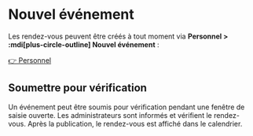# Nouvel événement

Les rendez-vous peuvent être créés à tout moment via __Personnel > :mdi[plus-circle-outline] Nouvel événement__ :

[👉 Personnel](/fr/user?user-tab=events)

## Soumettre pour vérification

Un événement peut être soumis pour vérification pendant une fenêtre de saisie ouverte. Les administrateurs sont informés et vérifient le rendez-vous. Après la publication, le rendez-vous est affiché dans le calendrier.